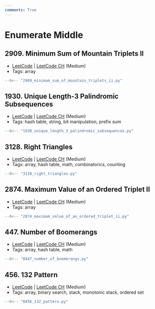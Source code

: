 ```yaml
---
comments: True
---
```


# Enumerate Middle

## 2909. Minimum Sum of Mountain Triplets II

-   [LeetCode](https://leetcode.com/problems/minimum-sum-of-mountain-triplets-ii/) | [LeetCode CH](https://leetcode.cn/problems/minimum-sum-of-mountain-triplets-ii/) (Medium)
-   Tags: array

```python
--8<-- "2909_minimum_sum_of_mountain_triplets_ii.py"
```

## 1930. Unique Length-3 Palindromic Subsequences

-   [LeetCode](https://leetcode.com/problems/unique-length-3-palindromic-subsequences/) | [LeetCode CH](https://leetcode.cn/problems/unique-length-3-palindromic-subsequences/) (Medium)
-   Tags: hash table, string, bit manipulation, prefix sum

```python
--8<-- "1930_unique_length_3_palindromic_subsequences.py"
```

## 3128. Right Triangles

-   [LeetCode](https://leetcode.com/problems/right-triangles/) | [LeetCode CH](https://leetcode.cn/problems/right-triangles/) (Medium)
-   Tags: array, hash table, math, combinatorics, counting

```python
--8<-- "3128_right_triangles.py"
```

## 2874. Maximum Value of an Ordered Triplet II

-   [LeetCode](https://leetcode.com/problems/maximum-value-of-an-ordered-triplet-ii/) | [LeetCode CH](https://leetcode.cn/problems/maximum-value-of-an-ordered-triplet-ii/) (Medium)
-   Tags: array

```python
--8<-- "2874_maximum_value_of_an_ordered_triplet_ii.py"
```

## 447. Number of Boomerangs

-   [LeetCode](https://leetcode.com/problems/number-of-boomerangs/) | [LeetCode CH](https://leetcode.cn/problems/number-of-boomerangs/) (Medium)
-   Tags: array, hash table, math

```python
--8<-- "0447_number_of_boomerangs.py"
```

## 456. 132 Pattern

-   [LeetCode](https://leetcode.com/problems/132-pattern/) | [LeetCode CH](https://leetcode.cn/problems/132-pattern/) (Medium)
-   Tags: array, binary search, stack, monotonic stack, ordered set

```python
--8<-- "0456_132_pattern.py"
```

